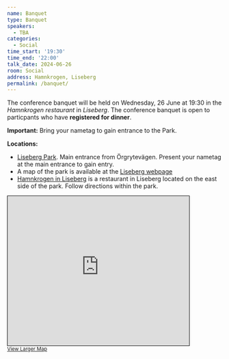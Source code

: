 ```yaml
---
name: Banquet
type: Banquet
speakers:
  - TBA
categories:
  - Social
time_start: '19:30'
time_end: '22:00'
talk_date: 2024-06-26
room: Social
address: Hamnkrogen, Liseberg
permalink: /banquet/
---
```


The conference banquet will be held on Wednesday, 26 June at 19:30 in the _Hamnkrogen restaurant_ in _Liseberg_. 
The conference banquet is open to particpants who have **registered for dinner**. 

**Important:** Bring your nametag to gain entrance to the Park.

**Locations:**

- [Liseberg Park](https://www.openstreetmap.org/relation/5179991). Main entrance from Örgrytevägen. Present your nametag at the main entrance to gain entry.
- A map of the park is available at the [Liseberg webpage](https://www.liseberg.se)
- [Hamnkrogen in Liseberg](https://www.openstreetmap.org/way/772905067#map=16/57.6950/11.9970) is a restaurant in Liseberg located on the east side of the park. Follow directions within the park.

<div class="mx-2">
<iframe width="425" height="350" src="https://www.openstreetmap.org/export/embed.html?bbox=11.987843513488771%2C57.690891679922935%2C12.006061077117922%2C57.69911390560463&amp;layer=mapnik" style="border: 1px solid black"></iframe><br/><small><a href="https://www.openstreetmap.org/#map=16/57.6950/11.9970">View Larger Map</a></small>
</div>
